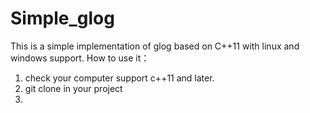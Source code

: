 # Simple_glog
This is a simple implementation of glog based on C++11 with linux and windows support.
How to use it：
1. check your computer support c++11 and later.
2. git clone in your project
3. 
